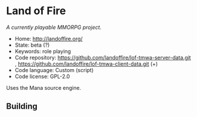 # Land of Fire

_A currently playable MMORPG project._

- Home: http://landoffire.org/
- State: beta (?)
- Keywords: role playing
- Code repository: https://github.com/landoffire/lof-tmwa-server-data.git , https://github.com/landoffire/lof-tmwa-client-data.git (+)
- Code language: Custom (script)
- Code license: GPL-2.0

Uses the Mana source engine.

## Building

